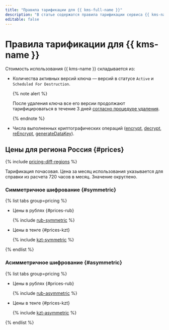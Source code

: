 ```yaml
---
title: "Правила тарификации для {{ kms-full-name }}"
description: "В статье содержатся правила тарификации сервиса {{ kms-name }}."
editable: false
---
```


# Правила тарификации для {{ kms-name }}

Стоимость использования {{ kms-name }} складывается из:

* Количества активных версий ключа — версий в статусе `Active` и `Scheduled For Destruction`.

  {% note alert %}

  После удаления ключа все его версии продолжают тарифицироваться в течение 3 дней [согласно процедуре удаления](operations/key.md#delete).

  {% endnote %}

* Числа выполненных криптографических операций ([encrypt](api-ref/SymmetricCrypto/encrypt), [decrypt](api-ref/SymmetricCrypto/decrypt), [reEncrypt](api-ref/SymmetricCrypto/reEncrypt), [generateDataKey](api-ref/SymmetricCrypto/generateDataKey)).


## Цены для региона Россия {#prices}




{% include [pricing-diff-regions](../_includes/pricing-diff-regions.md) %}



Тарификация почасовая. Цена за месяц использования указывается для справки из расчета 720 часов в месяц. Значение округлено.

### Симметричное шифрование {#symmetric}


{% list tabs group=pricing %}

- Цены в рублях {#prices-rub}

  {% include [rub-symmetric](../_pricing/kms/rub-symmetric.md) %}

- Цены в тенге {#prices-kzt}

  {% include [kzt-symmetric](../_pricing/kms/kzt-symmetric.md) %}

{% endlist %}




### Асимметричное шифрование {#asymmetric}


{% list tabs group=pricing %}

- Цены в рублях {#prices-rub}

  {% include [rub-asymmetric](../_pricing/kms/rub-asymmetric.md) %}

- Цены в тенге {#prices-kzt}

  {% include [kzt-asymmetric](../_pricing/kms/kzt-asymmetric.md) %}

{% endlist %}



